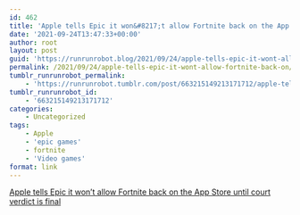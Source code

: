 ```yaml
---
id: 462
title: 'Apple tells Epic it won&#8217;t allow Fortnite back on the App Store until court verdict is final'
date: '2021-09-24T13:47:33+00:00'
author: root
layout: post
guid: 'https://runrunrobot.blog/2021/09/24/apple-tells-epic-it-wont-allow-fortnite-back-on/'
permalink: /2021/09/24/apple-tells-epic-it-wont-allow-fortnite-back-on/
tumblr_runrunrobot_permalink:
    - 'https://runrunrobot.tumblr.com/post/663215149213171712/apple-tells-epic-it-wont-allow-fortnite-back-on'
tumblr_runrunrobot_id:
    - '663215149213171712'
categories:
    - Uncategorized
tags:
    - Apple
    - 'epic games'
    - fortnite
    - 'Video games'
format: link
---
```


[Apple tells Epic it won’t allow Fortnite back on the App Store until court verdict is final](https://9to5mac.com/2021/09/22/apple-tells-epic-it-wont-allow-fortnite-back-on-the-app-store-until-court-verdict-is-final/)